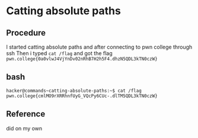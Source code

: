 
# Catting absolute paths

## Procedure
I started catting absolute paths and after connecting to pwn college through ssh
Then i typed `cat /flag`
and got the flag `pwn.college{0a0vlwJ4VjYnDv02nRhB7H2h5F4.dhzN5QDL3kTN0czW}`

## bash
`hacker@commands~catting-absolute-paths:~$ cat /flag
pwn.college{cmlMO9rXRRhnfUyG_VQcPy6CUc-.dlTM5QDL3kTN0czW}`

## Reference
did on my own
